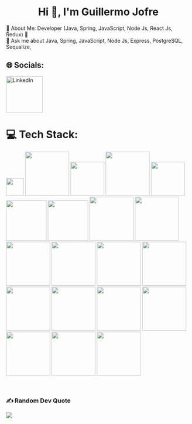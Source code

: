 <h1 align="center">Hi 👋, I'm Guillermo Jofre</h1>
💫 About Me:
Developer (Java, Spring, JavaScript, Node Js, React Js, Redux)
🌱<br>💬 Ask me about  Java, Spring, JavaScript, Node Js, Express, PostgreSQL, Sequalize,<br>


## 🌐 Socials:

<a href="https://www.linkedin.com/in/guillermo-jofre/" target="_blank">
  <img src="https://img.shields.io/badge/LinkedIn-%230077B5.svg?logo=linkedin&logoColor=white" alt="LinkedIn" style="width: 100px; height: auto;">
</a>

# 💻 Tech Stack:
<a href="#"><img src="https://img.shields.io/badge/java-%23ED8B00.svg?style=flat&logo=java&logoColor=white" width="48" height="auto"></a>
<a href="#"><img src="https://img.shields.io/badge/javascript-%23323330.svg?style=flat&logo=javascript&logoColor=%23F7DF1E" width="120" height="auto"></a>
<a href="#"><img src="https://img.shields.io/badge/spring-%236DB33F.svg?style=flat&logo=spring&logoColor=white" width="92" height="auto"></a>
<a href="#"><img src="https://img.shields.io/badge/MongoDB-%234ea94b.svg?style=flat&logo=mongodb&logoColor=white" width="120" height="auto"></a>
<a href="#"><img src="https://img.shields.io/badge/mysql-%2300f.svg?style=flat&logo=mysql&logoColor=white" width="92" height="auto"></a>
<a href="#"><img src="https://img.shields.io/badge/postgres-%23316192.svg?style=flat&logo=postgresql&logoColor=white" width="110" height="auto"></a>
<a href="#"><img src="https://img.shields.io/badge/node.js-6DA55F?style=flat&logo=node.js&logoColor=white" width="110" height="auto"></a>
<a href="#"><img src="https://img.shields.io/badge/express.js-%23404d59.svg?style=flat&logo=express&logoColor=%2361DAFB" width="120" height="auto"></a>
<a href="#"><img src="https://img.shields.io/badge/jquery-%230769AD.svg?style=flat&logo=jquery&logoColor=white" width="120" height="auto"></a>
<a href="#"><img src="https://img.shields.io/badge/JWT-black?style=flat&logo=JSON%20web%20tokens" width="120" height="auto"></a>
<a href="#"><img src="https://img.shields.io/badge/NPM-%23000000.svg?style=flat&logo=npm&logoColor=white" width="120" height="auto"></a>
<a href="#"><img src="https://img.shields.io/badge/Postman-FF6C37?style=flat&logo=postman&logoColor=white" width="120" height="auto"></a>
<a href="#"><img src="https://img.shields.io/badge/-Swagger-%23Clojure?style=flat&logo=swagger&logoColor=white" width="120" height="auto"></a>
<a href="#"><img src="https://img.shields.io/badge/html5-%23E34F26.svg?style=flat&logo=html5&logoColor=white" width="120" height="auto"></a>
<a href="#"><img src="https://img.shields.io/badge/css3-%231572B6.svg?style=flat&logo=css3&logoColor=white" width="120" height="auto"></a>
<a href="#"><img src="https://img.shields.io/badge/Next-black?style=flat&logo=next.js&logoColor=white" width="120" height="auto"></a>
<a href="#"><img src="https://img.shields.io/badge/react-%2320232a.svg?style=flat&logo=react&logoColor=%2361DAFB" width="120" height="auto"></a>
<a href="#"><img src="https://img.shields.io/badge/redux-%23593d88.svg?style=flat&logo=redux&logoColor=white" width="120" height="auto"></a>
<a href="#"><img src="https://img.shields.io/badge/Socket.io-black?style=flat&logo=socket.io&badgeColor=010101" width="120" height="auto"></a>
<a href="#"><img src="https://img.shields.io/badge/Trello-%23026AA7.svg?style=flat&logo=Trello&logoColor=white" width="120" height="auto"></a>

<br/>  

### ✍️ Random Dev Quote
![](https://quotes-github-readme.vercel.app/api?type=horizontal&theme=tokyonight)





<!-- Proudly created with GPRM ( https://gprm.itsvg.in ) -->
